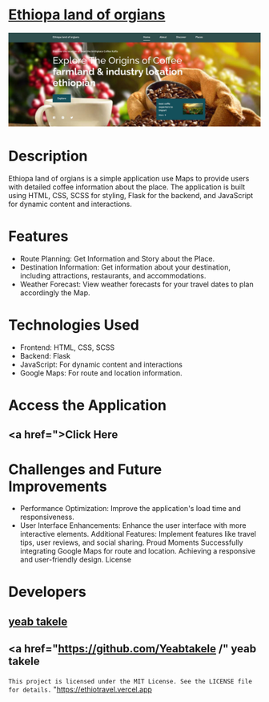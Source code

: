 # <a href >Ethiopa land of orgians</a>

![image](./preview.jpg)
# Description
Ethiopa land of orgians  is a simple  application use Maps to provide users with detailed coffee  information about the place. The application is built using HTML, CSS, SCSS for styling, Flask for the backend, and JavaScript for dynamic content and interactions.

# Features
- Route Planning: Get Information and Story about the Place.
- Destination Information: Get information about your destination, including attractions, restaurants, and accommodations.
- Weather Forecast: View weather forecasts for your travel dates to plan accordingly the Map.

# Technologies Used
- Frontend: HTML, CSS, SCSS
- Backend: Flask
- JavaScript: For dynamic content and interactions
- Google Maps: For route and location information.

# Access the Application
## <a href=">Click Here </a>

# Challenges and Future Improvements
- Performance Optimization: Improve the application's load time and responsiveness.
- User Interface Enhancements: Enhance the user interface with more interactive elements.
Additional Features: Implement features like travel tips, user reviews, and social sharing.
Proud Moments
Successfully integrating Google Maps for route and location.
Achieving a responsive and user-friendly design.
License
# Developers 
 ##  <a href="https://yeabtakele.netlify.app/">yeab takele</a>
 ##  <a href="https://github.com/Yeabtakele /" yeab takele </a>
 
`This project is licensed under the MIT License. See the LICENSE file for details.`
"https://ethiotravel.vercel.app
